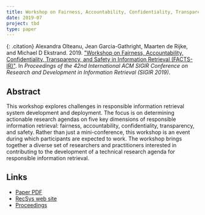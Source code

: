 ```yaml
---
title: Workshop on Fairness, Accountability, Confidentiality, Transparency, and Safety in Information Retrieval (FACTS-IR)
date: 2019-07
project: tbd
type: paper
---
```


{: .citation}
Alexandra Olteanu, Jean Garcia-Gathright, Maarten de Rijke, and Michael D Ekstrand. 2019. ["Workshop on Fairness, Accountability, Confidentiality, Transparency, and Safety in Information Retrieval (FACTS-IR)"](#). In <cite>Proceedings of the 42nd International ACM SIGIR Conference on Research and Development in Information Retrieval (SIGIR 2019)</cite>.

## Abstract

This workshop explores challenges in responsible information retrieval system development and deployment. The focus is on determining actionable research agendas on five key dimensions of responsible information retrieval: fairness, accountability, confidentiality, transparency, and safety. Rather than just a mini-conference, this workshop is an event during which participants are expected to work. The workshop brings together a diverse set of researchers and practitioners interested in contributing to the development of a technical research agenda for responsible information retrieval.

## Links

* [Paper PDF](https://staff.fnwi.uva.nl/m.derijke/wp-content/papercite-data/pdf/olteanu-2019-workshop.pdf)
* [RecSys web site](http://sigir.org/sigir2019/)
* [Proceedings](https://dl.acm.org/citation.cfm?doid=3331184.3331644)